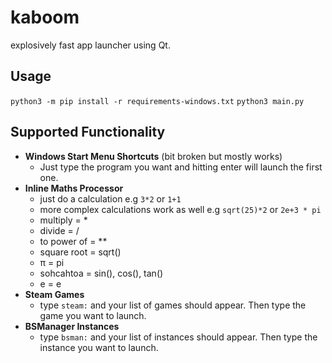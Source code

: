 # kaboom
explosively fast app launcher using Qt.

## Usage
```python3 -m pip install -r requirements-windows.txt```
```python3 main.py```

## Supported Functionality
- **Windows Start Menu Shortcuts** (bit broken but mostly works)
    - Just type the program you want and hitting enter will launch the first one.
- **Inline Maths Processor**
    - just do a calculation e.g `3*2` or `1+1`
    - more complex calculations work as well e.g `sqrt(25)*2` or `2e+3 * pi`
    - multiply = *
    - divide = /
    - to power of = **
    - square root = sqrt()
    - π = pi
    - sohcahtoa = sin(), cos(), tan()
    - e = e
- **Steam Games**
    - type `steam:` and your list of games should appear. Then type the game you want to launch.
- **BSManager Instances**
    - type `bsman:` and your list of instances should appear. Then type the instance you want to launch.
 